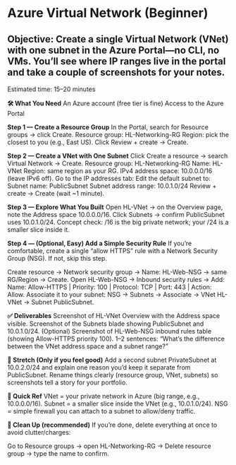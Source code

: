 # Azure Virtual Network (Beginner)

## Objective: Create a single Virtual Network (VNet) with one subnet in the Azure Portal—no CLI, no VMs. You’ll see where IP ranges live in the portal and take a couple of screenshots for your notes.

Estimated time: 15–20 minutes

**🛠 What You Need**
An Azure account (free tier is fine)
Access to the Azure Portal

**Step 1 — Create a Resource Group**
In the Portal, search for Resource groups → click Create.
Resource group: HL-Networking-RG
Region: pick the closest to you (e.g., East US).
Click Review + create → Create.

**Step 2 — Create a VNet with One Subnet**
Click Create a resource → search Virtual Network → Create.
Resource group: HL-Networking-RG
Name: HL-VNet
Region: same region as your RG.
IPv4 address space: 10.0.0.0/16 (leave IPv6 off).
Go to the IP addresses tab:
Edit the default subnet to:
Subnet name: PublicSubnet
Subnet address range: 10.0.1.0/24
Review + create → Create (wait ~1 minute).

**Step 3 — Explore What You Built**
Open HL-VNet → on the Overview page, note the Address space 10.0.0.0/16.
Click Subnets → confirm PublicSubnet uses 10.0.1.0/24.
Concept check: /16 is the big private network; your /24 is a smaller slice inside it.

**Step 4 — (Optional, Easy) Add a Simple Security Rule**
If you’re comfortable, create a single “allow HTTPS” rule with a Network Security Group (NSG). If not, skip this step.

Create resource → Network security group → Name: HL-Web-NSG → same RG/Region → Create.
Open HL-Web-NSG → Inbound security rules → Add:
Name: Allow-HTTPS | Priority: 100 | Protocol: TCP | Port: 443 | Action: Allow.
Associate it to your subnet: NSG → Subnets → Associate → VNet HL-VNet → Subnet PublicSubnet.

**✅ Deliverables**
Screenshot of HL-VNet Overview with the Address space visible.
Screenshot of the Subnets blade showing PublicSubnet and 10.0.1.0/24.
(Optional) Screenshot of HL-Web-NSG inbound rules table (showing Allow-HTTPS priority 100).
1–2 sentences: “What’s the difference between the VNet address space and a subnet range?”

**🎯 Stretch (Only if you feel good)**
Add a second subnet PrivateSubnet at 10.0.2.0/24 and explain one reason you’d keep it separate from PublicSubnet.
Rename things clearly (resource group, VNet, subnets) so screenshots tell a story for your portfolio.

**🧠 Quick Ref**
VNet = your private network in Azure (big range, e.g., 10.0.0.0/16).
Subnet = a smaller slice inside the VNet (e.g., 10.0.1.0/24).
NSG = simple firewall you can attach to a subnet to allow/deny traffic.

**🧹 Clean Up (recommended)**
If you’re done, delete everything at once to avoid clutter/charges:

Go to Resource groups → open HL-Networking-RG → Delete resource group → type the name to confirm.
